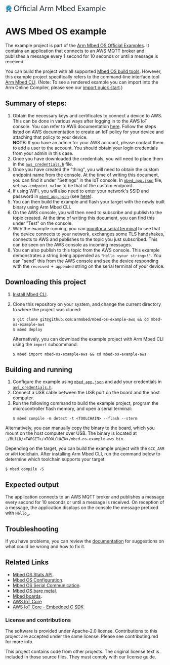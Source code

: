 ![](./resources/official_armmbed_example_badge.png)

# AWS Mbed OS example

The example project is part of the [Arm Mbed OS Official Examples](https://os.mbed.com/code/). It contains an application that connects to an AWS MQTT broker and publishes a message every 1 second for 10 seconds or until a message is received.

You can build the project with all supported [Mbed OS build tools](https://os.mbed.com/docs/mbed-os/latest/tools/index.html). However, this example project specifically refers to the command-line interface tool [Arm Mbed CLI](https://github.com/ARMmbed/mbed-cli#installing-mbed-cli).
(Note: To see a rendered example you can import into the Arm Online Compiler, please see our [import quick start](https://os.mbed.com/docs/mbed-os/latest/quick-start/online-with-the-online-compiler.html#importing-the-code).)

## Summary of steps:
1. Obtain the necessary keys and certificates to connect a device to AWS. This can be done in various ways after logging in to the AWS IoT console. You can refer to AWS documentation [here](https://docs.aws.amazon.com/iot/latest/developerguide/iot-gs.html). Follow the steps listed on AWS documentation to create an IoT policy for your device and attaching that policy to your device.   
   __NOTE:__ If you have an admin for your AWS account, please contact them to add a user to the account. You should obtain your login credentials from your admin in this case.
1. Once you have downloaded the credentials, you will need to place them in the [`aws_credentials.h`](./aws_credentials.h) file.
1. Once you have created the "thing", you will need to obtain the custom endpoint name from the console. At the time of writing this document, you can find it under "Settings" in the IoT console. In [`mbed_app.json`](./mbed_app.json) file, set `aws-endpoint.value` to be that of the custom endpoint.
1. If using WiFi, you will also need to enter your network's SSID and password in [`mbed_app.json`](./mbed_app.json) (see [here](https://github.com/ARMmbed/mbed-os-example-wifi/blob/master/README.md#getting-started)).
1. You can then build the example and flash your target with the newly built binary using Arm Mbed CLI.
1. On the AWS console, you will then need to subscribe and publish to the topic created. At the time of writing this document, you can find this under "Test" on the console.
1. With the example running, you can [monitor a serial terminal](https://os.mbed.com/docs/mbed-os/v6.0/tutorials/serial-comm.html) to see that the device connects to your network, exchanges some TLS handshakes, connects to AWS and publishes to the topic you just subscribed. This can be seen on the AWS console as incoming messages.
1. You can also publish to this topic from the AWS console. This example demonstrates a string being appended as `"Hello <your string>!"`. You can "send" this from the AWS console and see the device responding with the `received + appended` string on the serial terminal of your device.

## Downloading this project
1. [Install Mbed CLI](https://os.mbed.com/docs/mbed-os/latest/quick-start/offline-with-mbed-cli.html).

1. Clone this repository on your system, and change the current directory to where the project was cloned:

    ```
    $ git clone git@github.com:armmbed/mbed-os-example-aws && cd mbed-os-example-aws
    $ mbed deploy
    ```

    Alternatively, you can download the example project with Arm Mbed CLI using the `import` subcommand:

    ```
    $ mbed import mbed-os-example-aws && cd mbed-os-example-aws
    ```

## Building and running

1. Configure the example using [`mbed_app.json`](./mbed_app.json) and add your credentials in [`aws_credentials.h`](./aws_credentials.h).
1. Connect a USB cable between the USB port on the board and the host computer.
1. <a name="build_cmd"></a> Run the following command to build the example project, program the microcontroller flash memory, and open a serial terminal:
    ```
    $ mbed compile -m detect -t <TOOLCHAIN> --flash --sterm
    ```

Alternatively, you can manually copy the binary to the board, which you mount on the host computer over USB.
The binary is located at `./BUILD/<TARGET>/<TOOLCHAIN>/mbed-os-example-aws.bin`.

Depending on the target, you can build the example project with the `GCC_ARM` or `ARM` toolchain. After installing Arm Mbed CLI, run the command below to determine which toolchain supports your target:

```
$ mbed compile -S
```

## Expected output

The application connects to an AWS MQTT broker and publishes a message every second for 10 seconds or until a message is received.
On reception of a message, the application displays on the console the message prefixed with `Hello␣`.


## Troubleshooting
If you have problems, you can review the [documentation](https://os.mbed.com/docs/latest/tutorials/debugging.html) for suggestions on what could be wrong and how to fix it.

## Related Links

* [Mbed OS Stats API](https://os.mbed.com/docs/latest/apis/mbed-statistics.html).
* [Mbed OS Configuration](https://os.mbed.com/docs/latest/reference/configuration.html).
* [Mbed OS Serial Communication](https://os.mbed.com/docs/latest/tutorials/serial-communication.html).
* [Mbed OS bare metal](https://os.mbed.com/docs/mbed-os/latest/reference/mbed-os-bare-metal.html).
* [Mbed boards](https://os.mbed.com/platforms/).
* [AWS IoT Core](https://aws.amazon.com/fr/iot-core/)
* [AWS IoT Core - Embedded C SDK](https://github.com/aws/aws-iot-device-sdk-embedded-C/tree/v4_beta)

### License and contributions

The software is provided under Apache-2.0 license. Contributions to this project are accepted under the same license. Please see contributing.md for more info.

This project contains code from other projects. The original license text is included in those source files. They must comply with our license guide.
